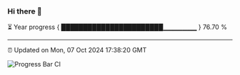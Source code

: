 ### Hi there 👋

⏳ Year progress { ███████████████████████▁▁▁▁▁▁▁ } 76.70 %

---

⏰ Updated on Mon, 07 Oct 2024 17:38:20 GMT

![Progress Bar CI](https://github.com/IshwaranRudhara/GIT-ACTION/workflows/Progress%20Bar%20CI/badge.svg)

